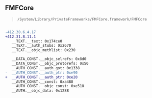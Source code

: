 ## FMFCore

> `/System/Library/PrivateFrameworks/FMFCore.framework/FMFCore`

```diff

-412.30.6.4.17
+412.31.8.11.1
   __TEXT.__text: 0x174ce0
   __TEXT.__auth_stubs: 0x2670
   __TEXT.__objc_methlist: 0x230

   __DATA_CONST.__objc_selrefs: 0x8d0
   __DATA_CONST.__objc_protorefs: 0x50
   __AUTH_CONST.__auth_got: 0x1338
-  __AUTH_CONST.__auth_ptr: 0xe90
+  __AUTH_CONST.__auth_ptr: 0xe20
   __AUTH_CONST.__const: 0xa488
   __AUTH_CONST.__objc_const: 0xe518
   __AUTH.__objc_data: 0x1288

```
